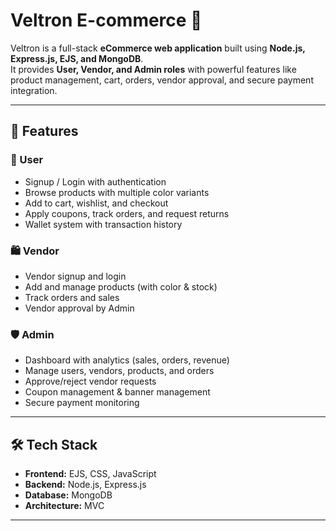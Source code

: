 # Veltron E-commerce 🛒

Veltron is a full-stack **eCommerce web application** built using **Node.js, Express.js, EJS, and MongoDB**.  
It provides **User, Vendor, and Admin roles** with powerful features like product management, cart, orders, vendor approval, and secure payment integration.  

---

## 🚀 Features

### 👤 User
- Signup / Login with authentication
- Browse products with multiple color variants
- Add to cart, wishlist, and checkout
- Apply coupons, track orders, and request returns
- Wallet system with transaction history

### 🛍 Vendor
- Vendor signup and login
- Add and manage products (with color & stock)
- Track orders and sales
- Vendor approval by Admin

### 🛡 Admin
- Dashboard with analytics (sales, orders, revenue)
- Manage users, vendors, products, and orders
- Approve/reject vendor requests
- Coupon management & banner management
- Secure payment monitoring

---

## 🛠 Tech Stack
- **Frontend:** EJS, CSS, JavaScript  
- **Backend:** Node.js, Express.js  
- **Database:** MongoDB  
- **Architecture:** MVC  

---